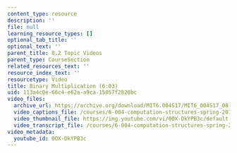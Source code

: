 ```yaml
---
content_type: resource
description: ''
file: null
learning_resource_types: []
optional_tab_title: ''
optional_text: ''
parent_title: 8.2 Topic Videos
parent_type: CourseSection
related_resources_text: ''
resource_index_text: ''
resourcetype: Video
title: Binary Multiplication (6:03)
uid: 113a4c0e-66c4-e62a-a9ca-15057f2820bc
video_files:
  archive_url: https://archive.org/download/MIT6.004S17/MIT6_004S17_08-02-04_300k.mp4
  video_captions_file: /courses/6-004-computation-structures-spring-2017/5ec50eb61d8c5495adbb1df83943b11e_0OX-DkYPB3c.vtt
  video_thumbnail_file: https://img.youtube.com/vi/0OX-DkYPB3c/default.jpg
  video_transcript_file: /courses/6-004-computation-structures-spring-2017/64af6ea8321c953fe0c6d0c90fcb61ad_0OX-DkYPB3c.pdf
video_metadata:
  youtube_id: 0OX-DkYPB3c
---
```

